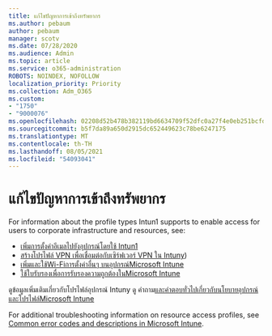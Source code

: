 ```yaml
---
title: แก้ไขปัญหาการเข้าถึงทรัพยากร
ms.author: pebaum
author: pebaum
manager: scotv
ms.date: 07/28/2020
ms.audience: Admin
ms.topic: article
ms.service: o365-administration
ROBOTS: NOINDEX, NOFOLLOW
localization_priority: Priority
ms.collection: Adm_O365
ms.custom:
- "1750"
- "9000076"
ms.openlocfilehash: 02208d52b478b382119bd6634709f52dfc0a27f4e0eb251bcfdb4d96d47dac82
ms.sourcegitcommit: b5f7da89a650d2915dc652449623c78be6247175
ms.translationtype: MT
ms.contentlocale: th-TH
ms.lasthandoff: 08/05/2021
ms.locfileid: "54093041"
---
```

# <a name="troubleshoot-resource-access-issues"></a>แก้ไขปัญหาการเข้าถึงทรัพยากร

For information about the profile types Intun1 supports to enable access for users to corporate infrastructure and resources, see:

- [เพิ่มการตั้งค่าอีเมลไปยังอุปกรณ์โดยใช้ Intun1](https://docs.microsoft.com/intune/email-settings-configure)
- [สร้างโปรไฟล์ VPN เพื่อเชื่อมต่อกับเซิร์ฟเวอร์ VPN ใน Intuny](https://docs.microsoft.com/intune/vpn-settings-configure))
- [เพิ่มและใช้Wi-Fiการตั้งค่าอื่นๆ บนอุปกรณ์Microsoft Intune](https://docs.microsoft.com/intune/wi-fi-settings-configure)
- [ใช้ใบรับรองเพื่อการรับรองความถูกต้องในMicrosoft Intune](https://docs.microsoft.com/intune/certificates-configure)

ดูข้อมูลเพิ่มเติมเกี่ยวกับโปรไฟล์อุปกรณ์ Intuny ดู คําถาม[และคําตอบทั่วไปเกี่ยวกับนโยบายอุปกรณ์และโปรไฟล์Microsoft Intune](https://docs.microsoft.com/intune/device-profile-troubleshoot)

For additional troubleshooting information on resource access profiles, see [Common error codes and descriptions in Microsoft Intune](https://docs.microsoft.com/intune/troubleshoot-company-resource-access-problems).
